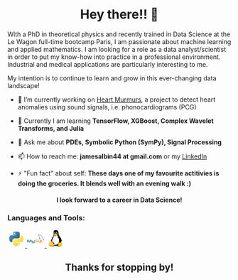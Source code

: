 <h1 align="center">Hey there!! 👋 </h1>

With a PhD in theoretical physics and recently trained in Data Science at the Le Wagon full-time bootcamp Paris, I am passionate about machine
learning and applied mathematics. I am looking for a role as a data analyst/scientist in order to put my know-how into practice in a
professional environment. Industrial and medical applications are particularly interesting to me.

<!--The mechanical and the biomedical engineering sectors are especially attractive to me.-->

My intention is to continue to learn and grow in this ever-changing data landscape!

- 🔭 I’m currently working on [Heart Murmurs](https://github.com/fablaw/circor), a project to detect heart anomalies using sound signals, i.e. phonocardiograms (PCG)

- 🌱 Currently I am learning **TensorFlow, XGBoost, Complex Wavelet Transforms, and Julia**

- 💬 Ask me about **PDEs, Symbolic Python (SymPy), Signal Processing**

- 📫 How to reach me: **jamesalbin44 at gmail.com** or my [LinkedIn](https://www.linkedin.com/in/albinjames1729/)

- ⚡ "Fun fact" about self: **These days one of my favourite actitivies is doing the groceries. It blends well with an evening walk :)**

<h4 align="center">I look forward to a career in Data Science!</h4>
<!--<h3 align="left">Connect with me:</h3>
<p align="left">
<a href="https://kaggle.com/fermion44" target="blank"><img align="center" src="https://raw.githubusercontent.com/rahuldkjain/github-profile-readme-generator/master/src/images/icons/Social/kaggle.svg" alt="fermion44" height="30" width="40" /></a>
</p>-->

<h3 align="left">Languages and Tools:</h3>
<p align="left"> </a> <a href="https://www.python.org" target="_blank" rel="noreferrer"> <img src="https://raw.githubusercontent.com/devicons/devicon/master/icons/python/python-original.svg" alt="python" width="40" height="40"/> </a> <a href="https://www.mysql.com/" target="_blank" rel="noreferrer"> <img src="https://raw.githubusercontent.com/devicons/devicon/master/icons/mysql/mysql-original-wordmark.svg" alt="mysql" width="40" height="40"/> <a href="https://www.linux.org/" target="_blank" rel="noreferrer"> <img src="https://raw.githubusercontent.com/devicons/devicon/master/icons/linux/linux-original.svg" alt="linux" width="40" height="40"/> </a> </p>

<h2 align="center">  Thanks for stopping by!  </h2>


<!--<h2 align="center">  Thanks for stopping by!  </h2> !>

